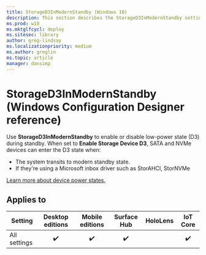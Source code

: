 ```yaml
---
title: StorageD3InModernStandby (Windows 10)
description: This section describes the StorageD3InModernStandby settings that you can configure in provisioning packages for Windows 10 using Windows Configuration Designer.
ms.prod: w10
ms.mktglfcycl: deploy
ms.sitesec: library
author: greg-lindsay
ms.localizationpriority: medium
ms.author: greglin
ms.topic: article
manager: dansimp
---
```


# StorageD3InModernStandby (Windows Configuration Designer reference)

Use **StorageD3InModernStandby** to enable or disable low-power state (D3) during standby. When set to **Enable Storage Device D3**, SATA and NVMe devices can enter the D3 state when:

- The system transits to modern standby state.
- If they're using a Microsoft inbox driver such as StorAHCI, StorNVMe

[Learn more about device power states.](/windows-hardware/drivers/kernel/device-power-states)

## Applies to

| Setting   | Desktop editions | Mobile editions | Surface Hub | HoloLens | IoT Core |
| --- | :---: | :---: | :---: | :---: | :---: |
| All settings | ✔️  | ✔️ | ✔️ |  | ✔️ |
